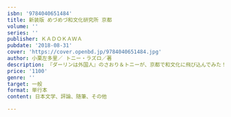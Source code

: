```yaml
---
isbn: '9784040651484'
title: 新装版 めづめづ和文化研究所 京都
volume: ''
series: ''
publisher: ＫＡＤＯＫＡＷＡ
pubdate: '2018-08-31'
cover: 'https://cover.openbd.jp/9784040651484.jpg'
author: 小栗左多里／ トニー・ラズロ／著
description: 『ダーリンは外国人』のさおり＆トニーが、京都で和文化に飛び込んでみた！
price: '1100'
genre: ''
target: 一般
format: 単行本
content: 日本文学、評論、随筆、その他

---
```

